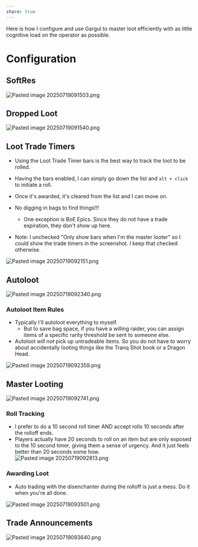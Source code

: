 ```yaml
---
share: true
---
```



Here is how I configure and use Gargul to master loot efficiently with as little cognitive load on the operator as possible.



# Configuration
## SoftRes
![Pasted image 20250719091503.png](./0%20-%20Attachments/Pasted%20image%2020250719091503.png)

## Dropped Loot
![Pasted image 20250719091540.png](./0%20-%20Attachments/Pasted%20image%2020250719091540.png)

## Loot Trade Timers
- Using the Loot Trade Timer bars is the best way to track the loot to be rolled.
- Having the bars enabled, I can simply go down the list and `alt + click` to initiate a roll. 
- Once it's awarded, it's cleared from the list and I can move on. 
- No digging in bags to find things!!!
    - One exception is BoE Epics. Since they do not have a trade expiration, they don't show up here. 

- Note: I unchecked "Only show bars when I'm the master looter" so I could show the trade timers in the screenshot. I keep that checked otherwise.

![Pasted image 20250719092151.png](./0%20-%20Attachments/Pasted%20image%2020250719092151.png)


## Autoloot
![Pasted image 20250719092340.png](./0%20-%20Attachments/Pasted%20image%2020250719092340.png)


### Autoloot Item Rules
- Typically I'll autoloot everything to myself. 
    - But to save bag space, if you have a willing raider, you can assign items of a specific rarity threshold be sent to someone else.
- Autoloot _will not_ pick up untradeable items. So you do not have to worry about accidentally looting things like the Tranq Shot book or a Dragon Head.

![Pasted image 20250719092359.png](./0%20-%20Attachments/Pasted%20image%2020250719092359.png)


## Master Looting
![Pasted image 20250719092741.png](./0%20-%20Attachments/Pasted%20image%2020250719092741.png)

### Roll Tracking
- I prefer to do a 10 second roll timer AND accept rolls 10 seconds after the rolloff ends. 
- Players actually have 20 seconds to roll on an item but are only exposed to the 10 second timer, giving them a sense of urgency. And it just feels better than 20 seconds some how.
![Pasted image 20250719092813.png](./0%20-%20Attachments/Pasted%20image%2020250719092813.png)

### Awarding Loot
- Auto trading with the disenchanter during the rolloff is just a mess. Do it when you're all done.

![Pasted image 20250719093501.png](./0%20-%20Attachments/Pasted%20image%2020250719093501.png)


## Trade Announcements
![Pasted image 20250719093640.png](./0%20-%20Attachments/Pasted%20image%2020250719093640.png)

